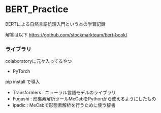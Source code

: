# BERT_Practice
BERTによる自然言語処理入門という本の学習記録


解答は以下
https://gothub.com/stockmarkteam/bert-book/


### ライブラリ
colaboratoryに元々入ってるやつ
* PyTorch



pip install で導入
* Transformers : ニューラル言語モデルのライブラリ
* Fugashi : 形態素解析ツールMeCabをPythonから使えるようにしたもの
* ipadic : MeCabで形態素解析を行うために使う辞書

